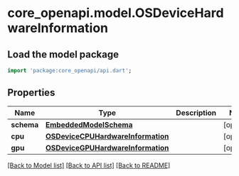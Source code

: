 # core_openapi.model.OSDeviceHardwareInformation

## Load the model package
```dart
import 'package:core_openapi/api.dart';
```

## Properties
Name | Type | Description | Notes
------------ | ------------- | ------------- | -------------
**schema** | [**EmbeddedModelSchema**](EmbeddedModelSchema.md) |  | [optional] 
**cpu** | [**OSDeviceCPUHardwareInformation**](OSDeviceCPUHardwareInformation.md) |  | [optional] 
**gpu** | [**OSDeviceGPUHardwareInformation**](OSDeviceGPUHardwareInformation.md) |  | [optional] 

[[Back to Model list]](../README.md#documentation-for-models) [[Back to API list]](../README.md#documentation-for-api-endpoints) [[Back to README]](../README.md)


